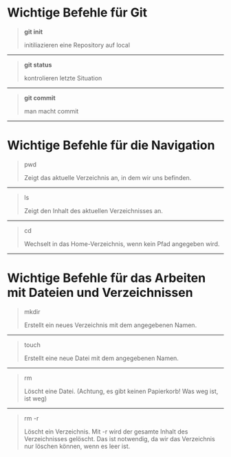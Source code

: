 # Wichtige Befehle für Git

>**git init**
>
>initiliazieren eine Repository auf local

------

>**git status**
>
>kontrolieren letzte Situation

----

>**git commit**
>
>man macht commit

------

# Wichtige Befehle für die Navigation

>pwd
>
>Zeigt das aktuelle Verzeichnis an, in dem wir uns befinden.

------

>ls
>
>Zeigt den Inhalt des aktuellen Verzeichnisses an.

-----

>cd
>
>Wechselt in das Home-Verzeichnis, wenn kein Pfad angegeben wird.

-----

# Wichtige Befehle für das Arbeiten mit Dateien und Verzeichnissen

>mkdir
>
>Erstellt ein neues Verzeichnis mit dem angegebenen Namen.

-------

>touch
>
>Erstellt eine neue Datei mit dem angegebenen Namen.

-------

>rm
>
>Löscht eine Datei. (Achtung, es gibt keinen Papierkorb! Was weg ist, ist weg)

------

>rm -r
>
>Löscht ein Verzeichnis. Mit -r wird der gesamte Inhalt des Verzeichnisses gelöscht. Das ist notwendig, da wir das Verzeichnis nur löschen können, wenn es leer ist.
